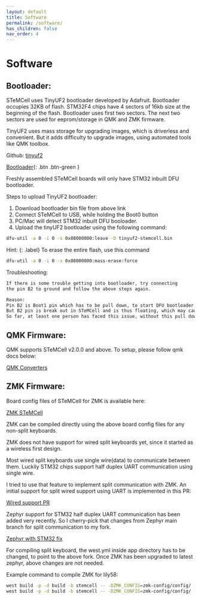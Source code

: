 ```yaml
---
layout: default
title: Software
permalink: /software/
has_children: false
nav_order: 4
---
```


# Software

## Bootloader:

STeMCell uses TinyUF2 bootloader developed by Adafruit. Bootloader occupies 32KB of flash.
STM32F4 chips have 4 sectors of 16kb size at the beginning of the flash. Bootloader uses first
two sectors. The next two sectors are used for eeprom/storage in QMK and ZMK firmware.

TinyUF2 uses mass storage for upgrading images, which is driverless and convenient.
But it adds difficulty to upgrade images, using automated tools like QMK toolbox.

Github: [tinyuf2](https://github.com/megamind4089/tinyuf2)

[Bootloader](https://github.com/megamind4089/STeMCell/blob/main/bootloader/tinyuf2-stemcell.bin?raw=true){: .btn .btn-green }

Freshly assembled STeMCell boards will only have STM32 inbuilt DFU bootloader.

Steps to upload TinyUF2 bootloader:
  1. Download bootloader bin file from above link
  1. Connect STeMCell to USB, while holding the Boot0 button
  1. PC/Mac will detect STM32 inbuilt DFU booloader.
  1. Upload the tinyUF2 bootloader using the following command:

```bash
dfu-util -a 0 -i 0 -s 0x08000000:leave -D tinyuf2-stemcell.bin
```

Hint:
{: .label}
To erase the entire flash, use this command
```bash
dfu-util -a 0 -i 0 -s 0x08000000:mass-erase:force
```

Troubleshooting:
```bash
If there is some trouble getting into bootloader, try connecting
the pin B2 to ground and follow the above steps again.

Reason:
Pin B2 is Boot1 pin which has to be pull down, to start DFU bootloader.
But B2 pin is break out in STeMCell and is thus floating, which may cause this.
So far, at least one person has faced this issue, without this pull down on B2.
```


## QMK Firmware:

QMK supports STeMCell v2.0.0 and above. To setup, please follow qmk docs below:

[QMK Converters](https://docs.qmk.fm/#/feature_converters?id=stemcell)


## ZMK Firmware:

Board config files of STeMCell for ZMK is available here:

[ZMK STeMCell](https://github.com/megamind4089/zmk-config/tree/main/config/boards/arm/stemcell)

ZMK can be compiled directly using the above board config files for any non-split keyboards.

ZMK does not have support for wired split keyboards yet, since it started as a wireless first design.

Most wired split keyboards use single wire(data) to communicate between them. Luckily STM32 chips support half duplex UART communication using single wire.

I tried to use that feature to implement split communication with ZMK. An initial support for split wired support using UART is implemented in this PR:

[Wired support PR](https://github.com/zmkfirmware/zmk/pull/1117)

Zephyr support for STM32 half duplex UART communication has been added very recently. So I cherry-pick that changes from Zephyr main branch for split communication to my fork.

[Zephyr with STM32 fix](https://github.com/megamind4089/zephyr/tree/v2.5.0+zmk-fixes-stm32f4)

For compiling split keyboard, the west.yml inside app directory has to be changed, to point to the above fork. Once ZMK has been upgraded to latest zephyr, above changes are not needed.

Example command to compile ZMK for lily58:
```bash
west build -p -d build -b stemcell -- -DZMK_CONFIG=zmk-config/config/ -DSHIELD=lily58_left
west build -p -d build -b stemcell -- -DZMK_CONFIG=zmk-config/config/ -DSHIELD=lily58_right
```


